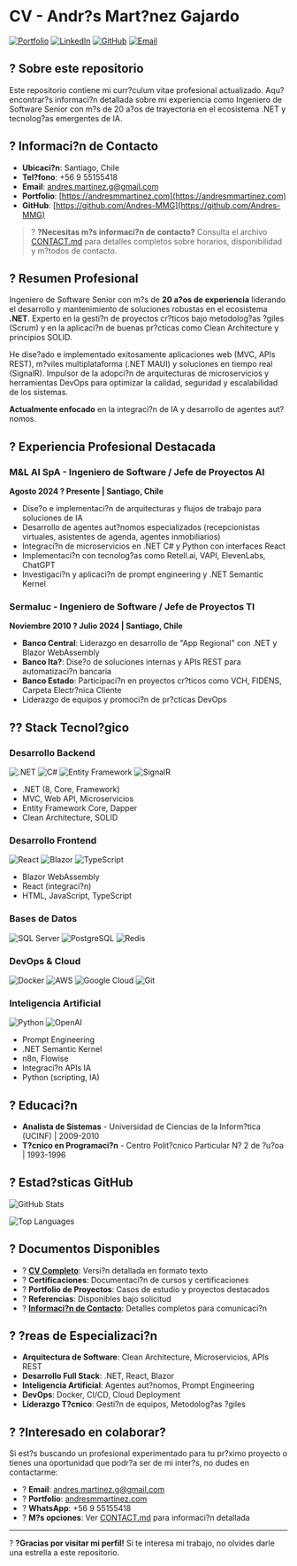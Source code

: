 # CV - Andr?s Mart?nez Gajardo

[![Portfolio](https://img.shields.io/badge/Portfolio-andresmmartinez.com-blue?style=for-the-badge&logo=globe)](https://andresmmartinez.com)
[![LinkedIn](https://img.shields.io/badge/LinkedIn-Connect-0077B5?style=for-the-badge&logo=linkedin)](https://linkedin.com/in/andres-martinez-gajardo)
[![GitHub](https://img.shields.io/badge/GitHub-Follow-181717?style=for-the-badge&logo=github)](https://github.com/Andres-MMG)
[![Email](https://img.shields.io/badge/Email-Contact-D14836?style=for-the-badge&logo=gmail)](mailto:andres.martinez.g@gmail.com)

## ? Sobre este repositorio

Este repositorio contiene mi curr?culum vitae profesional actualizado. Aqu? encontrar?s informaci?n detallada sobre mi experiencia como Ingeniero de Software Senior con m?s de 20 a?os de trayectoria en el ecosistema .NET y tecnolog?as emergentes de IA.

## ? Informaci?n de Contacto

- **Ubicaci?n**: Santiago, Chile
- **Tel?fono**: +56 9 55155418
- **Email**: [andres.martinez.g@gmail.com](mailto:andres.martinez.g@gmail.com)
- **Portfolio**: [https://andresmmartinez.com](https://andresmmartinez.com)
- **GitHub**: [https://github.com/Andres-MMG](https://github.com/Andres-MMG)

> ? **?Necesitas m?s informaci?n de contacto?** Consulta el archivo [CONTACT.md](./CONTACT.md) para detalles completos sobre horarios, disponibilidad y m?todos de contacto.

## ? Resumen Profesional

Ingeniero de Software Senior con m?s de **20 a?os de experiencia** liderando el desarrollo y mantenimiento de soluciones robustas en el ecosistema **.NET**. Experto en la gesti?n de proyectos cr?ticos bajo metodolog?as ?giles (Scrum) y en la aplicaci?n de buenas pr?cticas como Clean Architecture y principios SOLID. 

He dise?ado e implementado exitosamente aplicaciones web (MVC, APIs REST), m?viles multiplataforma (.NET MAUI) y soluciones en tiempo real (SignalR). Impulsor de la adopci?n de arquitecturas de microservicios y herramientas DevOps para optimizar la calidad, seguridad y escalabilidad de los sistemas. 

**Actualmente enfocado** en la integraci?n de IA y desarrollo de agentes aut?nomos.

## ? Experiencia Profesional Destacada

### M&L AI SpA - Ingeniero de Software / Jefe de Proyectos AI
**Agosto 2024 ? Presente | Santiago, Chile**

- Dise?o e implementaci?n de arquitecturas y flujos de trabajo para soluciones de IA
- Desarrollo de agentes aut?nomos especializados (recepcionistas virtuales, asistentes de agenda, agentes inmobiliarios)
- Integraci?n de microservicios en .NET C# y Python con interfaces React
- Implementaci?n con tecnolog?as como Retell.ai, VAPI, ElevenLabs, ChatGPT
- Investigaci?n y aplicaci?n de prompt engineering y .NET Semantic Kernel

### Sermaluc - Ingeniero de Software / Jefe de Proyectos TI
**Noviembre 2010 ? Julio 2024 | Santiago, Chile**

- **Banco Central**: Liderazgo en desarrollo de "App Regional" con .NET y Blazor WebAssembly
- **Banco Ita?**: Dise?o de soluciones internas y APIs REST para automatizaci?n bancaria
- **Banco Estado**: Participaci?n en proyectos cr?ticos como VCH, FIDENS, Carpeta Electr?nica Cliente
- Liderazgo de equipos y promoci?n de pr?cticas DevOps

## ?? Stack Tecnol?gico

### Desarrollo Backend
![.NET](https://img.shields.io/badge/.NET-512BD4?style=flat&logo=dotnet&logoColor=white)
![C#](https://img.shields.io/badge/C%23-239120?style=flat&logo=c-sharp&logoColor=white)
![Entity Framework](https://img.shields.io/badge/Entity%20Framework-512BD4?style=flat&logo=dotnet&logoColor=white)
![SignalR](https://img.shields.io/badge/SignalR-FF6600?style=flat&logo=signalr&logoColor=white)

- .NET (8, Core, Framework)
- MVC, Web API, Microservicios
- Entity Framework Core, Dapper
- Clean Architecture, SOLID

### Desarrollo Frontend
![React](https://img.shields.io/badge/React-61DAFB?style=flat&logo=react&logoColor=black)
![Blazor](https://img.shields.io/badge/Blazor-512BD4?style=flat&logo=blazor&logoColor=white)
![TypeScript](https://img.shields.io/badge/TypeScript-3178C6?style=flat&logo=typescript&logoColor=white)

- Blazor WebAssembly
- React (integraci?n)
- HTML, JavaScript, TypeScript

### Bases de Datos
![SQL Server](https://img.shields.io/badge/SQL%20Server-CC2927?style=flat&logo=microsoft-sql-server&logoColor=white)
![PostgreSQL](https://img.shields.io/badge/PostgreSQL-336791?style=flat&logo=postgresql&logoColor=white)
![Redis](https://img.shields.io/badge/Redis-DC382D?style=flat&logo=redis&logoColor=white)

### DevOps & Cloud
![Docker](https://img.shields.io/badge/Docker-2496ED?style=flat&logo=docker&logoColor=white)
![AWS](https://img.shields.io/badge/AWS-232F3E?style=flat&logo=amazon-aws&logoColor=white)
![Google Cloud](https://img.shields.io/badge/Google%20Cloud-4285F4?style=flat&logo=google-cloud&logoColor=white)
![Git](https://img.shields.io/badge/Git-F05032?style=flat&logo=git&logoColor=white)

### Inteligencia Artificial
![Python](https://img.shields.io/badge/Python-3776AB?style=flat&logo=python&logoColor=white)
![OpenAI](https://img.shields.io/badge/OpenAI-412991?style=flat&logo=openai&logoColor=white)

- Prompt Engineering
- .NET Semantic Kernel
- n8n, Flowise
- Integraci?n APIs IA
- Python (scripting, IA)

## ? Educaci?n

- **Analista de Sistemas** - Universidad de Ciencias de la Inform?tica (UCINF) | 2009-2010
- **T?cnico en Programaci?n** - Centro Polit?cnico Particular N? 2 de ?u?oa | 1993-1996

## ? Estad?sticas GitHub

![GitHub Stats](https://github-readme-stats.vercel.app/api?username=Andres-MMG&show_icons=true&theme=dark&count_private=true)

![Top Languages](https://github-readme-stats.vercel.app/api/top-langs/?username=Andres-MMG&layout=compact&theme=dark)

## ? Documentos Disponibles

- ? **[CV Completo](./CV.txt)**: Versi?n detallada en formato texto
- ? **Certificaciones**: Documentaci?n de cursos y certificaciones
- ? **Portfolio de Proyectos**: Casos de estudio y proyectos destacados
- ? **Referencias**: Disponibles bajo solicitud
- ? **[Informaci?n de Contacto](./CONTACT.md)**: Detalles completos para comunicaci?n

## ? ?reas de Especializaci?n

- **Arquitectura de Software**: Clean Architecture, Microservicios, APIs REST
- **Desarrollo Full Stack**: .NET, React, Blazor
- **Inteligencia Artificial**: Agentes aut?nomos, Prompt Engineering
- **DevOps**: Docker, CI/CD, Cloud Deployment
- **Liderazgo T?cnico**: Gesti?n de equipos, Metodolog?as ?giles

## ? ?Interesado en colaborar?

Si est?s buscando un profesional experimentado para tu pr?ximo proyecto o tienes una oportunidad que podr?a ser de mi inter?s, no dudes en contactarme:

- ? **Email**: [andres.martinez.g@gmail.com](mailto:andres.martinez.g@gmail.com)
- ? **Portfolio**: [andresmmartinez.com](https://andresmmartinez.com)
- ? **WhatsApp**: +56 9 55155418
- ? **M?s opciones**: Ver [CONTACT.md](./CONTACT.md) para informaci?n detallada

---

? **?Gracias por visitar mi perfil!** Si te interesa mi trabajo, no olvides darle una estrella a este repositorio.